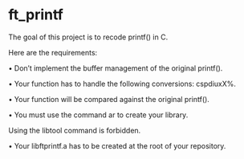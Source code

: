 # ft_printf
The goal of this project is to recode printf() in C.


Here are the requirements:

• Don’t implement the buffer management of the original printf().

• Your function has to handle the following conversions: cspdiuxX%.

• Your function will be compared against the original printf().

• You must use the command ar to create your library.

   Using the libtool command is forbidden.
  
• Your libftprintf.a has to be created at the root of your repository.
